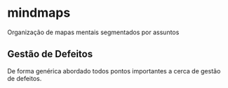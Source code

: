 # mindmaps

Organização de mapas mentais segmentados por assuntos

## Gestão de Defeitos

De forma genérica abordado todos pontos importantes a cerca de gestão de defeitos.

